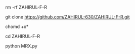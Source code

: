 rm -rf ZAHIRUL-F-R

git clone https://github.com/ZAHIRUL-630/ZAHIRUL-F-R.git

chomd +x*

cd ZAHIRUL-F-R

python MRX.py
